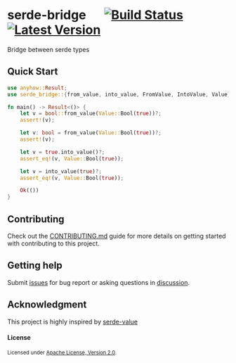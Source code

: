 # serde-bridge &emsp; [![Build Status]][actions] [![Latest Version]][crates.io]

[Build Status]: https://img.shields.io/github/workflow/status/Xuanwo/serde-bridge/CI/main
[actions]: https://github.com/Xuanwo/serde-bridge/actions?query=branch%3Amain
[Latest Version]: https://img.shields.io/crates/v/serde-bridge.svg
[crates.io]: https://crates.io/crates/serde-bridge

Bridge between serde types

## Quick Start

```rust
use anyhow::Result;
use serde_bridge::{from_value, into_value, FromValue, IntoValue, Value};

fn main() -> Result<()> {
    let v = bool::from_value(Value::Bool(true))?;
    assert!(v);

    let v: bool = from_value(Value::Bool(true))?;
    assert!(v);

    let v = true.into_value()?;
    assert_eq!(v, Value::Bool(true));

    let v = into_value(true)?;
    assert_eq!(v, Value::Bool(true));

    Ok(())
}
```

## Contributing

Check out the [CONTRIBUTING.md](./CONTRIBUTING.md) guide for more details on getting started with contributing to this project.

## Getting help

Submit [issues](https://github.com/Xuanwo/serde-bridge/issues/new/choose) for bug report or asking questions in [discussion](https://github.com/Xuanwo/serde-bridge/discussions/new?category=q-a).

## Acknowledgment

This project is highly inspired by [serde-value](https://github.com/arcnmx/serde-value)

#### License

<sup>
Licensed under <a href="./LICENSE">Apache License, Version 2.0</a>.
</sup>
